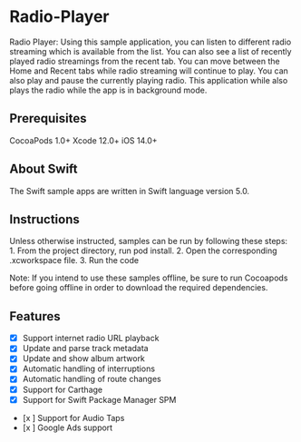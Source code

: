# Radio-Player
Radio Player: Using this sample application, you can listen to different radio streaming which is available from the list. You can also see a list of recently played radio streamings from the recent tab. You can move between the Home and Recent tabs while radio streaming will continue to play. You can also play and pause the currently playing radio. This application while also plays the radio while the app is in background mode.

## Prerequisites
CocoaPods 1.0+
Xcode 12.0+
iOS 14.0+

## About Swift
The Swift sample apps are written in Swift language version 5.0.

## Instructions
Unless otherwise instructed, samples can be run by following these steps:
    1. From the project directory, run pod install.
    2. Open the corresponding .xcworkspace file.
    3. Run the code

Note: If you intend to use these samples offline, be sure to run Cocoapods before going offline in order to download the required dependencies.

## Features
- [x] Support internet radio URL playback
- [x] Update and parse track metadata
- [x] Update and show album artwork 
- [x] Automatic handling of interruptions
- [x] Automatic handling of route changes
- [x] Support for Carthage
- [x] Support for Swift Package Manager SPM
- [x ] Support for Audio Taps
- [x ] Google Ads support

